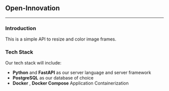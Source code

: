 ## Open-Innovation
-----    

### Introduction

This is a simple API to resize and color image frames.


### Tech Stack

Our tech stack will include:

* **Python** and **FastAPI** as our server language and server framework
* **PostgreSQL** as our database of choice
* **Docker** , **Docker Compose** Application Containerization 

